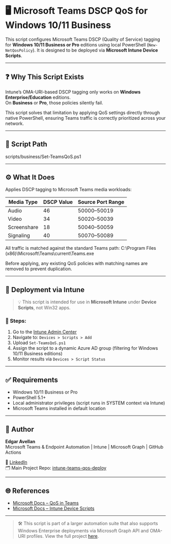 # 🖥️ Microsoft Teams DSCP QoS for Windows 10/11 Business

This script configures Microsoft Teams DSCP (Quality of Service) tagging for **Windows 10/11 Business or Pro** editions using local PowerShell (`New-NetQosPolicy`). It is designed to be deployed via **Microsoft Intune Device Scripts**.

---

## ❓ Why This Script Exists

Intune’s OMA-URI-based DSCP tagging only works on **Windows Enterprise/Education** editions.  
On **Business** or **Pro**, those policies silently fail.

This script solves that limitation by applying QoS settings directly through native PowerShell, ensuring Teams traffic is correctly prioritized across your network.

---

## 📂 Script Path
scripts/business/Set-TeamsQoS.ps1

---

## ⚙️ What It Does

Applies DSCP tagging to Microsoft Teams media workloads:

| Media Type    | DSCP Value | Source Port Range |
|---------------|------------|-------------------|
| Audio         | 46         | 50000–50019       |
| Video         | 34         | 50020–50039       |
| Screenshare   | 18         | 50040–50059       |
| Signaling     | 40         | 50070–50089       |

All traffic is matched against the standard Teams path:
C:\Program Files (x86)\Microsoft\Teams\current\Teams.exe


Before applying, any existing QoS policies with matching names are removed to prevent duplication.

---

## 🚀 Deployment via Intune

> 💡 This script is intended for use in **Microsoft Intune** under **Device Scripts**, not Win32 apps.

### 🔄 Steps:

1. Go to the [Intune Admin Center](https://endpoint.microsoft.com)
2. Navigate to: `Devices > Scripts > Add`
3. Upload `Set-TeamsQoS.ps1`
4. Assign the script to a dynamic Azure AD group (filtering for Windows 10/11 Business editions)
5. Monitor results via `Devices > Script Status`

---

## ✅ Requirements

- Windows 10/11 Business or Pro
- PowerShell 5.1+
- Local administrator privileges (script runs in SYSTEM context via Intune)
- Microsoft Teams installed in default location

---

## 🧠 Author

**Edgar Avellan**  
Microsoft Teams & Endpoint Automation | Intune | Microsoft Graph | GitHub Actions  

🔗 [LinkedIn](https://linkedin.com/in/edgaravellan)  
🗂️ Main Project Repo: [intune-teams-qos-deploy](https://github.com/eavellan/intune-teams-qos-deploy)

---

## 🌐 References

- [Microsoft Docs – QoS in Teams](https://learn.microsoft.com/en-us/microsoftteams/qos-in-teams#using-powershell-to-set-dscp-values)
- [Microsoft Docs – Intune Device Scripts](https://learn.microsoft.com/en-us/mem/intune/apps/intune-management-extension)

---

> 🛠 This script is part of a larger automation suite that also supports Windows Enterprise deployments via Microsoft Graph API and OMA-URI profiles. View the full project [here](https://github.com/YOUR_USERNAME/intune-teams-qos-deploy).






